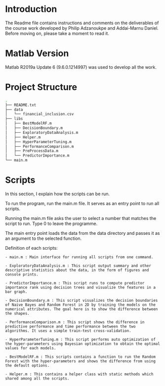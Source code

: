 # Introduction

The Readme file contains instructions and comments on the deliverables of the course work developed by Philip Adzanoukpe and Addai-Marnu Daniel. Before moving on, please take a moment to read it.

# Matlab Version

Matlab R2019a Update 6 (9.6.0.1214997) was used to develop all the work.

# Project Structure


```bash
.
├── README.txt
├── data
│   └── financial_inclusion.csv
├── libs
│   ├── BestModelRF.m
│   ├── DecisionBoundary.m
│   ├── ExploratoryDataAnalysis.m
│   ├── Helper.m
│   ├── HyperParameterTuning.m
│   ├── PerformanceComparison.m
│   ├── PreProcessData.m
│   └── PredictorImportance.m
└── main.m
```

# Scripts

In this section, I explain how the scripts can be run.

To run the program, run the main.m file. It serves as an entry point to run all scripts. 

Running the main.m file asks the user to select a number that matches the script to run. Type 0 to leave the programme. 

The main entry point loads the data from the data directory and passes it as an argument to the selected function.


Definition of each scripts:

	- main.m : Main interface for running all scripts from one command.

	- ExploratoryDataAnalysis.m : This script output summary and other descriptive statistics about the data, in the form of figures and console prints.

	- PredictorImportance.m : This script runs to compute predictor importance rank using decision trees and visualize the features in a bar graph.

	- DecisionBoundary.m : This script visualizes the decision boundaries of Naive Bayes and Random Forest in 2D by training the models on the numerical attributes. The goal here is to show the difference between the shapes.

	- PerformanceComparison.m : This script shows the difference in predictive performance and time performance between the two algorithms. It uses a simple train-test cross-validation.
    
    - HyperParameterTuning.m : This script performs auto optimization of the hyper-parameters using Bayesian optimization to obtain the optimal values for each models.

	- BestModelRF.m : This scripts contains a function to run the Random Forest with the hyper-parameters and shows the difference from using the default options.
    
    - Helper.m : This contains a helper class with static methods which shared among all the scripts.
